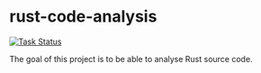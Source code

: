 # rust-code-analysis

[![Task Status](https://community-tc.services.mozilla.com/api/github/v1/repository/mozilla/rust-code-analysis/master/badge.svg)](https://community-tc.services.mozilla.com/api/github/v1/repository/mozilla/rust-code-analysis/master/latest)

The goal of this project is to be able to analyse Rust source code.
